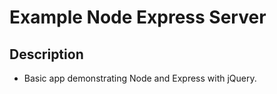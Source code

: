 # Example Node Express Server

## Description
* Basic app demonstrating Node and Express with jQuery. 
